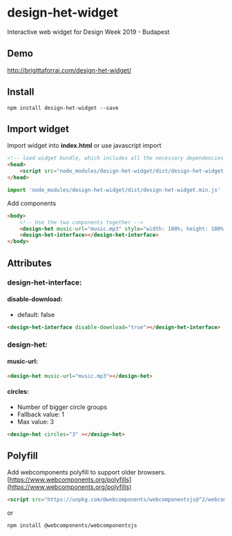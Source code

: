 # design-het-widget

Interactive web widget for Design Week 2019 - Budapest


## Demo

http://brigittaforrai.com/design-het-widget/

## Install

```
npm install design-het-widget --save
```

## Import widget

Import widget into **index.html** or use javascript import
```html
<!-- load widget bundle, which includes all the necessary dependencies -->
<head>
	<script src="node_modules/design-het-widget/dist/design-het-widget.min.js"></script>
</head>
```
```javascript
import 'node_modules/design-het-widget/dist/design-het-widget.min.js'
```
Add components
``` html
<body>
	<!-- Use the two components together -->
    <design-het music-url="music.mp3" style="width: 100%; height: 100%; position: fixed; left: 0; top: 0; z-index: -100;"></design-het>
    <design-het-interface></design-het-interface>
</body>
```

## Attributes

### design-het-interface:
#### disable-download:
- default: false
```html
<design-het-interface disable-download="true"></design-het-interface>
```

### design-het:
#### music-url:
```html
<design-het music-url="music.mp3"></design-het>
```
#### circles:
- Number of bigger circle groups
- Fallback value: 1
- Max value: 3
```html
<design-het circles="3" ></design-het>
```

## Polyfill
Add webcomponents polyfill to support older browsers.
[https://www.webcomponents.org/polyfills](https://www.webcomponents.org/polyfills)
```html
<script src="https://unpkg.com/@webcomponents/webcomponentsjs@^2/webcomponents-bundle.js"></script>
```
or
```
npm install @webcomponents/webcomponentsjs
```
